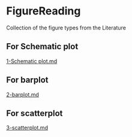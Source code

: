 # FigureReading
Collection of the figure types from the Literature

## For Schematic plot

[1-Schematic plot.md](https://github.com/Francais0620/FigureReading/blob/main/1-Schematic%20plot.md)

## For barplot

[2-barplot.md](https://github.com/Francais0620/FigureReading/blob/main/2-barplot.md)

## For scatterplot
[3-scatterplot.md](https://github.com/Francais0620/FigureReading/blob/main/3-scatterplot.md)



